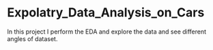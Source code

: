 # Expolatry_Data_Analysis_on_Cars
In this project I perform the EDA and explore the data and see different angles of dataset.
